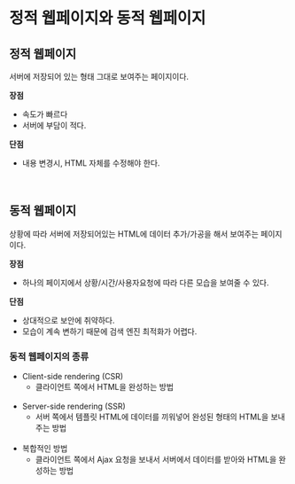 # 정적 웹페이지와 동적 웹페이지

## 정적 웹페이지
서버에 저장되어 있는 형태 그대로 보여주는 페이지이다.

**장점**
- 속도가 빠르다
- 서버에 부담이 적다.

**단점**
- 내용 변경시, HTML 자체를 수정해야 한다.

<br>

## 동적 웹페이지
상황에 따라 서버에 저장되어있는 HTML에 데이터 추가/가공을 해서 보여주는 페이지이다.


**장점**
- 하나의 페이지에서 상황/시간/사용자요청에 따라 다른 모습을 보여줄 수 있다.

**단점**
- 상대적으로 보안에 취약하다.
- 모습이 계속 변하기 때문에 검색 엔진 최적화가 어렵다.

### 동적 웹페이지의 종류

- Client-side rendering (CSR)
  - 클라이언트 쪽에서 HTML을 완성하는 방법<br><br>
- Server-side rendering (SSR)
  - 서버 쪽에서 템플릿 HTML에 데이터를 끼워넣어 완성된 형태의 HTML을 보내주는 방법<br><br>
- 복합적인 방법
  - 클라이언트 쪽에서 Ajax 요청을 보내서 서버에서 데이터를 받아와 HTML을 완성하는 방법

  